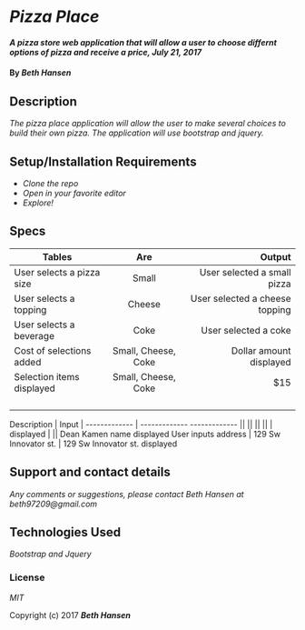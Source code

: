 # _Pizza Place_

#### _A pizza store web application that will allow a user to choose differnt options of pizza and receive a price, July 21, 2017_

#### By _**Beth Hansen**_

## Description

_The pizza place application will allow the user to make several choices to build their own pizza. The application will use bootstrap and jquery._

## Setup/Installation Requirements

* _Clone the repo_
* _Open in your favorite editor_
* _Explore!_

## Specs

| Tables        | Are           | Output  |
| ------------- |:-------------:| -----:|
|User selects a pizza size| Small | User selected a small pizza |
|User selects a topping | Cheese | User selected a cheese topping |
|User selects a beverage | Coke | User selected a coke |
|Cost of selections added | Small, Cheese, Coke | Dollar amount displayed |
|Selection items displayed | Small, Cheese, Coke | $15 |
||||
||||
||||
||||








Description   | Input        |
------------- | -------------  -------------
  ||
||
||
||
| displayed |
|| Dean Kamen name displayed
User inputs address  | 129 Sw Innovator st.  | 129 Sw Innovator st. displayed


## Support and contact details

_Any comments or suggestions, please contact Beth Hansen at beth97209@gmail.com_

## Technologies Used

_Bootstrap and Jquery_

### License

*MIT*

Copyright (c) 2017 **_Beth Hansen_**
